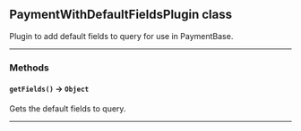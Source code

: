 ## PaymentWithDefaultFieldsPlugin class

Plugin to add default fields to query for use in PaymentBase.

---
### Methods
<!-- panels:start -->
<!-- div:left-panel -->
#### `getFields()` → `Object`

Gets the default fields to query.
<!-- panels:end -->
---
